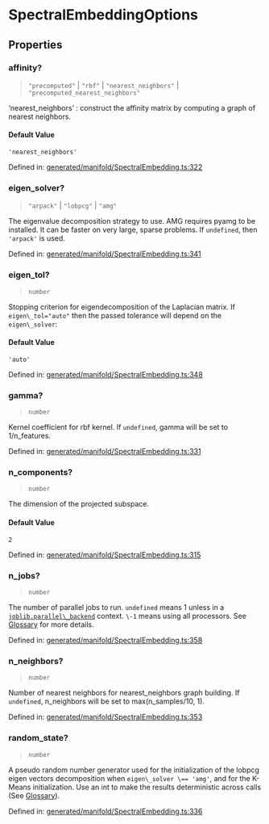 # SpectralEmbeddingOptions

## Properties

### affinity?

> `"precomputed"` \| `"rbf"` \| `"nearest_neighbors"` \| `"precomputed_nearest_neighbors"`

‘nearest\_neighbors’ : construct the affinity matrix by computing a graph of nearest neighbors.

#### Default Value

`'nearest_neighbors'`

Defined in:  [generated/manifold/SpectralEmbedding.ts:322](https://github.com/transitive-bullshit/scikit-learn-ts/blob/92ab806/packages/sklearn/src/generated/manifold/SpectralEmbedding.ts#L322)

### eigen\_solver?

> `"arpack"` \| `"lobpcg"` \| `"amg"`

The eigenvalue decomposition strategy to use. AMG requires pyamg to be installed. It can be faster on very large, sparse problems. If `undefined`, then `'arpack'` is used.

Defined in:  [generated/manifold/SpectralEmbedding.ts:341](https://github.com/transitive-bullshit/scikit-learn-ts/blob/92ab806/packages/sklearn/src/generated/manifold/SpectralEmbedding.ts#L341)

### eigen\_tol?

> `number`

Stopping criterion for eigendecomposition of the Laplacian matrix. If `eigen\_tol="auto"` then the passed tolerance will depend on the `eigen\_solver`:

#### Default Value

`'auto'`

Defined in:  [generated/manifold/SpectralEmbedding.ts:348](https://github.com/transitive-bullshit/scikit-learn-ts/blob/92ab806/packages/sklearn/src/generated/manifold/SpectralEmbedding.ts#L348)

### gamma?

> `number`

Kernel coefficient for rbf kernel. If `undefined`, gamma will be set to 1/n\_features.

Defined in:  [generated/manifold/SpectralEmbedding.ts:331](https://github.com/transitive-bullshit/scikit-learn-ts/blob/92ab806/packages/sklearn/src/generated/manifold/SpectralEmbedding.ts#L331)

### n\_components?

> `number`

The dimension of the projected subspace.

#### Default Value

`2`

Defined in:  [generated/manifold/SpectralEmbedding.ts:315](https://github.com/transitive-bullshit/scikit-learn-ts/blob/92ab806/packages/sklearn/src/generated/manifold/SpectralEmbedding.ts#L315)

### n\_jobs?

> `number`

The number of parallel jobs to run. `undefined` means 1 unless in a [`joblib.parallel\_backend`](https://joblib.readthedocs.io/en/latest/parallel.html#joblib.parallel_backend "(in joblib v1.3.0.dev0)") context. `\-1` means using all processors. See [Glossary](../../glossary.html#term-n_jobs) for more details.

Defined in:  [generated/manifold/SpectralEmbedding.ts:358](https://github.com/transitive-bullshit/scikit-learn-ts/blob/92ab806/packages/sklearn/src/generated/manifold/SpectralEmbedding.ts#L358)

### n\_neighbors?

> `number`

Number of nearest neighbors for nearest\_neighbors graph building. If `undefined`, n\_neighbors will be set to max(n\_samples/10, 1).

Defined in:  [generated/manifold/SpectralEmbedding.ts:353](https://github.com/transitive-bullshit/scikit-learn-ts/blob/92ab806/packages/sklearn/src/generated/manifold/SpectralEmbedding.ts#L353)

### random\_state?

> `number`

A pseudo random number generator used for the initialization of the lobpcg eigen vectors decomposition when `eigen\_solver \== 'amg'`, and for the K-Means initialization. Use an int to make the results deterministic across calls (See [Glossary](../../glossary.html#term-random_state)).

Defined in:  [generated/manifold/SpectralEmbedding.ts:336](https://github.com/transitive-bullshit/scikit-learn-ts/blob/92ab806/packages/sklearn/src/generated/manifold/SpectralEmbedding.ts#L336)

